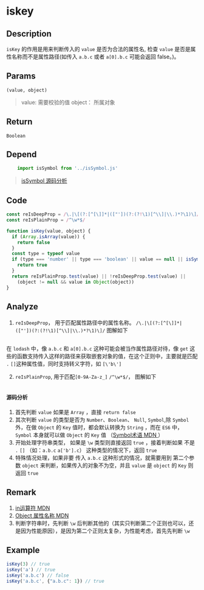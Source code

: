 # iskey

## Description 
`isKey` 的作用是用来判断传入的 `value` 是否为合法的属性名, 检查 `value` 是否是属性名称而不是属性路径(如传入 `a.b.c` 或者 `a[0].b.c` 可能会返回 false。)。
## Params
`(value, object)`

> value: 需要校验的值
> object： 所属对象
>

## Return
`Boolean`
## Depend
```js
    import isSymbol from '../isSymbol.js'
```
> [isSymbol 源码分析](../export/isSymbol.md)
>


## Code
```js
const reIsDeepProp = /\.|\[(?:[^[\]]*|(["'])(?:(?!\1)[^\\]|\\.)*?\1)\]/
const reIsPlainProp = /^\w*$/

function isKey(value, object) {
  if (Array.isArray(value)) {
    return false
  }
  const type = typeof value
  if (type === 'number' || type === 'boolean' || value == null || isSymbol(value)) {
    return true
  }
  return reIsPlainProp.test(value) || !reIsDeepProp.test(value) ||
    (object != null && value in Object(object))
}
```
## Analyze
####
1. `reIsDeepProp`， 用于匹配属性路径中的属性名称。
`/\.|\[(?:[^[\]]*|(["'])(?:(?!\1)[^\\]|\\.)*?\1)\]/` 图解如下
<img  :src="$withBase('/assets/reg_isKey_1.svg')" />

在 `lodash` 中，像 `a.b.c` 和 `a[0].b.c` 这种可能会被当作属性路径对待，像 `get` 这些的函数支持传入这样的路径来获取嵌套对象的值，在这个正则中，主要就是匹配 `.` `[]`这种属性值，同时支持转义字符，如 `[\'b\']`

2. `reIsPlainProp`, 用于匹配`[0-9A-Za-z_]`
`/^\w*$/`， 图解如下
<img  :src="$withBase('/assets/reg_isKey_2.svg')" />

#### 源码分析
1. 首先判断 `value` 如果是 `Array` ，直接 `return false`
2. 其次判断 `value` 的类型是否为 `Number`、`Boolean`、 `Null`, `Symbol`,除 `Symbol` 外，在做 `Object` 的 `Key` 值时，都会默认转换为 `String` ，而在 `ES6` 中，`Symbol` 本身就可以做 `Object` 的 `Key` 值 （[Symbol术语 MDN ](https://developer.mozilla.org/zh-CN/docs/Glossary/Symbol)）
3. 开始处理字符串类型， 如果是 `\w` 类型则直接返回 `true` ，接着判断如果 不是 `.` `[]` （如：`a.b.c` `a['b'].c`） 这种类型的情况下，返回 `true`
4. 特殊情况处理，如果非要 传入 `a.b.c` 这种形式的情况，就需要用到 第二个参数 `object` 来判断，如果传入的对象不为空，并且 `value` 是 `object` 的 `Key` 则返回 `true`

## Remark
1. [in运算符 MDN](https://developer.mozilla.org/zh-CN/docs/Web/JavaScript/Reference/Operators/in)
2. [Object 属性名称 MDN](https://developer.mozilla.org/zh-CN/docs/Web/JavaScript/Reference/Operators/Property_Accessors#%E5%B1%9E%E6%80%A7%E5%90%8D%E7%A7%B0)
2. 判断字符串时，先判断 `\w` 后判断其他的（其实只判断第二个正则也可以，还是因为性能原因），是因为第二个正则太复杂，为性能考虑，首先先判断 `\w`

## Example
```js
isKey(3) // true
isKey('a') // true
isKey('a.b.c') // false
isKey('a.b.c', {"a.b.c": 1}) // true
```
